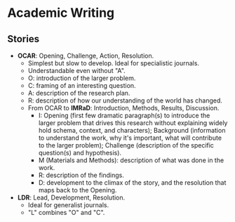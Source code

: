 # Academic Writing

## Stories

- **OCAR**: Opening, Challenge, Action, Resolution.
  - Simplest but slow to develop. Ideal for specialistic journals.
  - Understandable even without "A".
  - O: introduction of the larger problem.
  - C: framing of an interesting question.
  - A: description of the research plan.
  - R: description of how our understanding of the world has changed.
  - From OCAR to **IMRaD**: Introduction, Methods, Results, Discussion.
    - I: Opening (first few dramatic paragraph(s) to introduce the larger problem that drives this research without explaining widely hold schema, context, and characters); Background (information to understand the work, why it's important, what will contribute to the larger problem); Challenge (description of the specific question(s) and hypothesis).
    - M (Materials and Methods): description of what was done in the work.
    - R: description of the findings.
    - D: development to the climax of the story, and the resolution that maps back to the Opening.
- **LDR**: Lead, Development, Resolution.
  - Ideal for generalist journals.
  - "L" combines "O" and "C".
